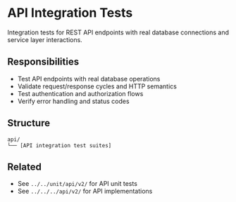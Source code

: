 # API Integration Tests

Integration tests for REST API endpoints with real database connections and service layer interactions.

## Responsibilities

- Test API endpoints with real database operations
- Validate request/response cycles and HTTP semantics
- Test authentication and authorization flows
- Verify error handling and status codes

## Structure

```
api/
└── [API integration test suites]
```

## Related

- See `../../unit/api/v2/` for API unit tests
- See `../../../api/v2/` for API implementations
